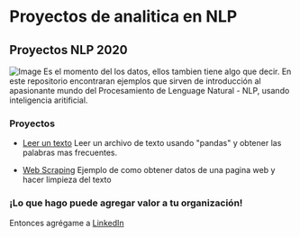 # Proyectos de analitica en NLP

## Proyectos NLP 2020

![Image](https://coaching-pro.es/coaching-antiguos/como-descubrir-mi-verdadera-pasion-paso-a-paso)
Es el momento del los datos, ellos tambien tiene algo que decir. 
En este repositorio encontraran ejemplos que sirven de introducción al apasionante mundo del Procesamiento de Lenguage Natural - NLP, usando inteligencia aritificial. 
                                                                                                              

### Proyectos

- [Leer un texto](https://github.com/sanilvar/NLP/blob/master/Taller1.ipynb)
Leer un archivo de texto usando "pandas" y obtener las palabras mas frecuentes.

- [Web Scraping](https://www.youtube.com/watch?v=lPhYYRL-llk&ab_channel=manuelcascales)
Ejemplo de como obtener datos de una pagina web y hacer limpieza del texto

### ¡Lo que hago puede agregar valor a tu organización! 

Entonces agrégame a [LinkedIn](www.linkedin.com/in/ilvar-sanabria-18b7b425)


